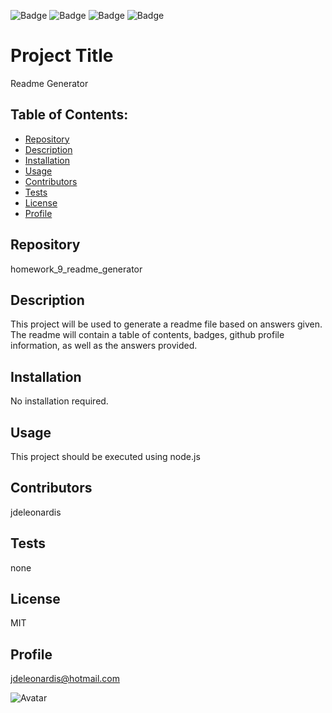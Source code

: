 

![Badge](https://img.shields.io/github/v/tag/jdeleonardis/homework_9_readme_generator?style=plastic)
![Badge](https://img.shields.io/github/v/release/jdeleonardis/homework_9_readme_generator?color=blue&include_prereleases&style=plastic)
![Badge](https://img.shields.io/github/issues-closed-raw/jdeleonardis/homework_9_readme_generator?color=success&style=plastic)
![Badge](https://img.shields.io/github/issues-raw/jdeleonardis/homework_9_readme_generator?color=critical&style=plastic)

# Project Title
Readme Generator

## Table of Contents:
- [Repository](#Repository)
- [Description](#Description)
- [Installation](#Installation)
- [Usage](#Usage)
- [Contributors](#Contributors)
- [Tests](#Tests)
- [License](#License)
- [Profile](#Profile)

## Repository
homework_9_readme_generator

## Description
This project will be used to generate a readme file based on answers given.  The readme will contain a table of contents, badges, github profile information, as well as the answers provided.

## Installation
No installation required.

## Usage
This project should be executed using node.js

## Contributors
jdeleonardis

## Tests
none

## License
MIT

## Profile
jdeleonardis@hotmail.com

![Avatar](https://avatars1.githubusercontent.com/u/58078950?v=4)

